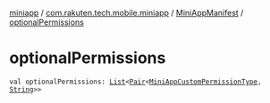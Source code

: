 [miniapp](../../index.md) / [com.rakuten.tech.mobile.miniapp](../index.md) / [MiniAppManifest](index.md) / [optionalPermissions](./optional-permissions.md)

# optionalPermissions

`val optionalPermissions: `[`List`](https://kotlinlang.org/api/latest/jvm/stdlib/kotlin.collections/-list/index.html)`<`[`Pair`](https://kotlinlang.org/api/latest/jvm/stdlib/kotlin/-pair/index.html)`<`[`MiniAppCustomPermissionType`](../../com.rakuten.tech.mobile.miniapp.permission/-mini-app-custom-permission-type/index.md)`, `[`String`](https://kotlinlang.org/api/latest/jvm/stdlib/kotlin/-string/index.html)`>>`